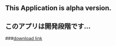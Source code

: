 ## This Application is alpha version.
## このアプリは開発段階です...
###[download link](https://github.com/hakumai22/AndroidWidgetForWindows/raw/master/Download%20this.zip)
